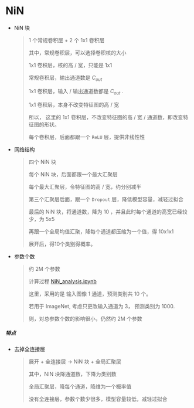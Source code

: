 # NiN

- NiN 块
  
  > 1 个常规卷积层 + 2 个 1x1 卷积层
  > 
  > 其中，常规卷积层，可以选择卷积核的大小
  > 
  > 1x1 卷积层，核的高 / 宽，只能是 1x1
  > 
  > 常规卷积层，输出通道数是 $C_{out}$ 
  > 
  > 1x1 卷积层，输入 / 输出通道数都是 $C_{out}$ .
  > 
  > 1x1 卷积层，本身不改变特征图的高 / 宽
  > 
  > 所以， 这里的 1x1 卷积层，不改变特征图的高 / 宽 / 通道数，即改变特征图的形状。
  > 
  > 每个卷积层，后面都跟一个 `ReLU` 层，提供非线性性

- 网络结构
  
  > 四个 NiN 块
  > 
  > 每个 NiN 块，后面都跟一个最大汇聚层
  > 
  > 每个最大汇聚层，令特征图的高 / 宽，约分别减半
  > 
  > 第三个汇聚层后面，跟一个 `Dropout` 层，降低模型容量，减轻过拟合
  > 
  > 最后的 NiN 块，将通道数，降为 10 ，并且此时每个通道的高宽已经较少，为 5x5
  > 
  > 再跟一个全局均值汇聚，降每个通道都压缩为一个值，得 10x1x1 
  > 
  > 展开后，得10个类别得概率。

- 参数个数
  
  > 约 2M 个参数
  > 
  > 计算过程 [NiN_analysis.ipynb](https://github.com/garrisonz/reproduce/blob/main/NiN_analysis.ipynb) 
  > 
  > 这里，采用的是 输入图像 1 通道，预测类别共 10 个。
  > 
  > 若用于 ImageNet, 考虑只更改输入通道为 3， 预测类别为 1000.
  > 
  > 则，对总参数个数的影响很小，仍然约 2M 个参数

##### 特点

- 去掉全连接层
  
  > 展开 + 全连接层 $\to$ NiN 块 + 全局汇聚层
  > 
  > 其中，NIN 块降通道数，下降为类别数
  > 
  > 全局汇聚层，降每个通道，降维为一个概率值
  > 
  > 没有全连接层，参数个数少很多，模型容量较低，减轻过拟合
